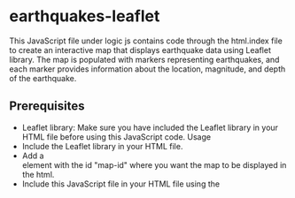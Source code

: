 # earthquakes-leaflet
This JavaScript file under logic js contains code through the html.index file to create an interactive map that displays earthquake data using Leaflet library. The map is populated with markers representing earthquakes, and each marker provides information about the location, magnitude, and depth of the earthquake.

## Prerequisites
- Leaflet library: Make sure you have included the Leaflet library in your HTML file before using this JavaScript code.
Usage
- Include the Leaflet library in your HTML file.
- Add a <div> element with the id "map-id" where you want the map to be displayed in the html.
- Include this JavaScript file in your HTML file using the <script> tag.
- Open your HTML file in a web browser to see the interactive map.
## Functions
### getColor(depth): 
This function takes a depth value as a parameter and returns a color based on the depth range. The color is determined as follows:
- If the depth is greater than or equal to 100, the color returned is 'green'.
- If the depth is between 50 and 99 (inclusive), the color returned is 'yellow'.
- If the depth is between 10 and 49 (inclusive), the color returned is 'orange'.
- If the depth is between 0 and 9 (inclusive), the color returned is 'red'.
- If the depth is less than 0, the color returned is 'purple'.
  
### getCatColor(label)
This function takes a label value as a parameter and returns a color based on the label. The color is determined as follows:
- If the label is "Depth >= 100", the color returned is 'green'.
- If the label is "Depth >= 50", the color returned is 'yellow'.
- If the label is "Depth >= 10", the color returned is 'orange'.
- If the label is "Depth >= 0", the color returned is 'red'.
- If the label is not matched with any of the above conditions, the color returned is 'purple'.
### createMap(earthquakes)
This function creates the map object and adds the necessary layers to it. It takes an array of earthquake markers called "earthquakes" as a parameter.
- It creates a background tile layer using OpenStreetMap and assigns it to the variable "streetmap".
- It creates a baseMaps object to hold the streetmap layer.
- It creates an overlayMaps object to hold the earthquake layer.
- It creates the map object on the element with the id "map-id" and sets the initial center coordinates and zoom level.
- It adds the streetmap and earthquakes layers to the map.
- It creates a layer control and adds it to the map, allowing the user to toggle between the base map and overlay map layers.

### createMarkers(res)
This function is called after retrieving earthquake data from an API. It takes the JSON response as a parameter and creates markers for each earthquake.
- It retrieves the list of earthquakes from the JSON response.
- It initializes an empty array called "eqMarkers" to hold the earthquake markers.
- It loops through the earthquake array and creates a circle marker for each earthquake.
- Each marker's size is determined by the earthquake's magnitude, and its color is determined by the earthquake's depth using the getColor function.
- A popup is bound to each marker, displaying information about the location, magnitude, and depth of the earthquake.
- The marker is added to the eqMarkers array.
- Finally, it calls the createMap function with a layer group created from the eqMarkers array.

## Data Source
The earthquake data is retrieved from the USGS Earthquake Catalog API (https://earthquake.usgs.gov). The code performs an API call to retrieve the earthquake data in GeoJSON format.





